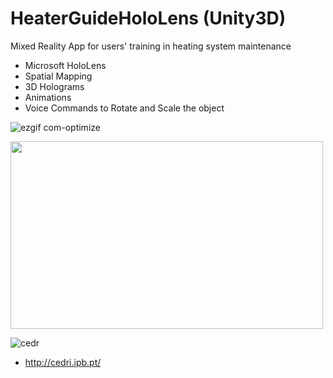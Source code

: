 # HeaterGuideHoloLens (Unity3D)

Mixed Reality App for users' training in heating system maintenance 
- Microsoft HoloLens
- Spatial Mapping
- 3D Holograms
- Animations
- Voice Commands to Rotate and Scale the object 

![ezgif com-optimize](https://user-images.githubusercontent.com/21102697/61591013-20de7b00-abc1-11e9-92b0-5f8863c850c3.gif)

<img src="https://user-images.githubusercontent.com/21102697/54703259-4f274d80-4b30-11e9-8a32-ffdd4ea3b777.jpg" width="500" height="300">

![cedr](https://user-images.githubusercontent.com/21102697/62393083-7293e780-b569-11e9-896d-d602722c89ee.png)

- http://cedri.ipb.pt/
